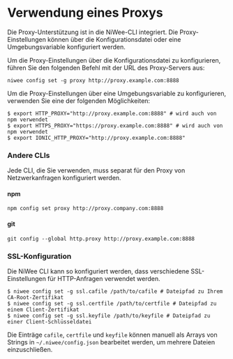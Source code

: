 # Verwendung eines Proxys

Die Proxy-Unterstützung ist in die NiWee-CLI integriert. Die Proxy-Einstellungen können über die Konfigurationsdatei oder eine Umgebungsvariable konfiguriert werden.

Um die Proxy-Einstellungen über die Konfigurationsdatei zu konfigurieren, führen Sie den folgenden Befehl mit der URL des Proxy-Servers aus:

```shell
niwee config set -g proxy http://proxy.example.com:8888
```

Um die Proxy-Einstellungen über eine Umgebungsvariable zu konfigurieren, verwenden Sie eine der folgenden Möglichkeiten:

```shell
$ export HTTP_PROXY="http://proxy.example.com:8888" # wird auch von npm verwendet
$ export HTTPS_PROXY="https://proxy.example.com:8888" # wird auch von npm verwendet
$ export IONIC_HTTP_PROXY="http://proxy.example.com:8888"
```

### Andere CLIs

Jede CLI, die Sie verwenden, muss separat für den Proxy von Netzwerkanfragen konfiguriert werden.

#### npm

```shell
npm config set proxy http://proxy.company.com:8888
```

#### git

```shell
git config --global http.proxy http://proxy.example.com:8888
```

### SSL-Konfiguration

Die NiWee CLI kann so konfiguriert werden, dass verschiedene SSL-Einstellungen für HTTP-Anfragen verwendet werden.

```shell
$ niwee config set -g ssl.cafile /path/to/cafile # Dateipfad zu Ihrem CA-Root-Zertifikat
$ niwee config set -g ssl.certfile /path/to/certfile # Dateipfad zu einem Client-Zertifikat
$ niwee config set -g ssl.keyfile /path/to/keyfile # Dateipfad zu einer Client-Schlüsseldatei
```

Die Einträge `cafile`, `certfile` und `keyfile` können manuell als Arrays von Strings in `~/.niwee/config.json` bearbeitet werden, um mehrere Dateien einzuschließen.
